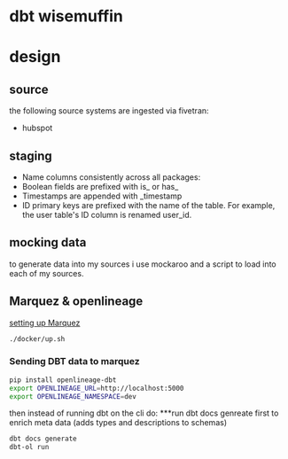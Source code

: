 # dbt wisemuffin

# design

## source
the following source systems are ingested via fivetran:
- hubspot

## staging
- Name columns consistently across all packages:
- Boolean fields are prefixed with is_ or has_
- Timestamps are appended with _timestamp
- ID primary keys are prefixed with the name of the table. For example, the user table's ID column is renamed user_id.

## mocking data
to generate data into my sources i use mockaroo and a script to load into each of my sources.

## Marquez & openlineage

[setting up Marquez](https://openlineage.io/getting-started/)

```bash
./docker/up.sh
```

### Sending DBT data to marquez

```bash
pip install openlineage-dbt
export OPENLINEAGE_URL=http://localhost:5000
export OPENLINEAGE_NAMESPACE=dev
```

then instead of running dbt on the cli do:
***run dbt docs genreate first to enrich meta data (adds types and descriptions to schemas)
```bash
dbt docs generate
dbt-ol run
```